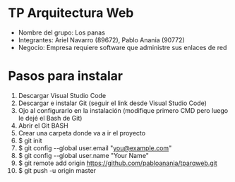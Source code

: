 # TP Arquitectura Web
* Nombre del grupo: Los panas
* Integrantes: Ariel Navarro (89672), Pablo Anania (90772)
* Negocio: Empresa requiere software que administre sus enlaces de red

# Pasos para instalar
1. Descargar Visual Studio Code
2. Descargar e instalar Git (seguir el link desde Visual Studio Code)
3. Ojo al configurarlo en la instalación (modifique primero CMD pero luego le dejé el Bash de Git)
4. Abrir el Git BASH
5. Crear una carpeta donde va a ir el proyecto
6. $ git init
7. $ git config --global user.email "you@example.com"
8. $ git config --global user.name "Your Name"
9. $ git remote add origin https://github.com/pabloanania/tparqweb.git
10. $ git push -u origin master